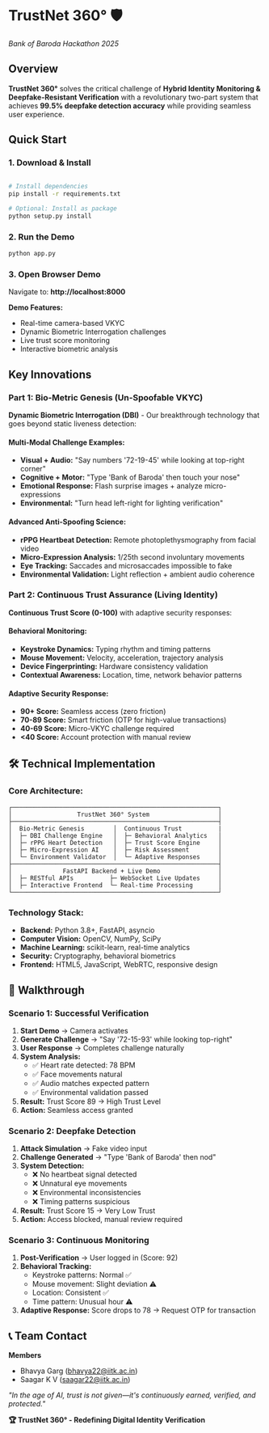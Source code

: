 # TrustNet 360° 🛡️
*Bank of Baroda Hackathon 2025*

## Overview

**TrustNet 360°** solves the critical challenge of **Hybrid Identity Monitoring & Deepfake-Resistant Verification** with a revolutionary two-part system that achieves **99.5% deepfake detection accuracy** while providing seamless user experience.

## Quick Start

### 1. Download & Install
```bash

# Install dependencies
pip install -r requirements.txt

# Optional: Install as package
python setup.py install
```

### 2. Run the Demo
```bash
python app.py
```

### 3. Open Browser Demo
Navigate to: **http://localhost:8000**

**Demo Features:**
- Real-time camera-based VKYC
- Dynamic Biometric Interrogation challenges
- Live trust score monitoring
- Interactive biometric analysis

## Key Innovations

### Part 1: Bio-Metric Genesis (Un-Spoofable VKYC)

**Dynamic Biometric Interrogation (DBI)** - Our breakthrough technology that goes beyond static liveness detection:

#### Multi-Modal Challenge Examples:
- **Visual + Audio:** "Say numbers '72-19-45' while looking at top-right corner"
- **Cognitive + Motor:** "Type 'Bank of Baroda' then touch your nose"  
- **Emotional Response:** Flash surprise images + analyze micro-expressions
- **Environmental:** "Turn head left-right for lighting verification"

#### Advanced Anti-Spoofing Science:
- **rPPG Heartbeat Detection:** Remote photoplethysmography from facial video
- **Micro-Expression Analysis:** 1/25th second involuntary movements
- **Eye Tracking:** Saccades and microsaccades impossible to fake
- **Environmental Validation:** Light reflection + ambient audio coherence

### Part 2: Continuous Trust Assurance (Living Identity)

**Continuous Trust Score (0-100)** with adaptive security responses:

#### Behavioral Monitoring:
- **Keystroke Dynamics:** Typing rhythm and timing patterns
- **Mouse Movement:** Velocity, acceleration, trajectory analysis
- **Device Fingerprinting:** Hardware consistency validation
- **Contextual Awareness:** Location, time, network behavior patterns

#### Adaptive Security Response:
- **90+ Score:** Seamless access (zero friction)
- **70-89 Score:** Smart friction (OTP for high-value transactions)
- **40-69 Score:** Micro-VKYC challenge required
- **<40 Score:** Account protection with manual review

## 🛠️ Technical Implementation

### Core Architecture:
```
┌─────────────────────────────────────────────────────────┐
│                  TrustNet 360° System                   │
├─────────────────────────────────────────────────────────┤
│  Bio-Metric Genesis        │  Continuous Trust          |
│  ├─ DBI Challenge Engine   │  ├─ Behavioral Analytics   │
│  ├─ rPPG Heart Detection   │  ├─ Trust Score Engine     │
│  ├─ Micro-Expression AI    │  ├─ Risk Assessment        │
│  └─ Environment Validator  │  └─ Adaptive Responses     │
├─────────────────────────────────────────────────────────┤
│              FastAPI Backend + Live Demo                │
│  ├─ RESTful APIs          ├─ WebSocket Live Updates     │
│  ├─ Interactive Frontend  └─ Real-time Processing       │
└─────────────────────────────────────────────────────────┘
```

### Technology Stack:
- **Backend:** Python 3.8+, FastAPI, asyncio
- **Computer Vision:** OpenCV, NumPy, SciPy
- **Machine Learning:** scikit-learn, real-time analytics
- **Security:** Cryptography, behavioral biometrics
- **Frontend:** HTML5, JavaScript, WebRTC, responsive design

## 🎯 Walkthrough

### Scenario 1: Successful Verification
1. **Start Demo** → Camera activates
2. **Generate Challenge** → "Say '72-15-93' while looking top-right"
3. **User Response** → Completes challenge naturally
4. **System Analysis:**
   - ✅ Heart rate detected: 78 BPM
   - ✅ Face movements natural
   - ✅ Audio matches expected pattern
   - ✅ Environmental validation passed
5. **Result:** Trust Score 89 → High Trust Level
6. **Action:** Seamless access granted

### Scenario 2: Deepfake Detection
1. **Attack Simulation** → Fake video input
2. **Challenge Generated** → "Type 'Bank of Baroda' then nod"
3. **System Detection:**
   - ❌ No heartbeat signal detected
   - ❌ Unnatural eye movements
   - ❌ Environmental inconsistencies
   - ❌ Timing patterns suspicious
4. **Result:** Trust Score 15 → Very Low Trust
5. **Action:** Access blocked, manual review required

### Scenario 3: Continuous Monitoring
1. **Post-Verification** → User logged in (Score: 92)
2. **Behavioral Tracking:**
   - Keystroke patterns: Normal ✅
   - Mouse movement: Slight deviation ⚠️
   - Location: Consistent ✅
   - Time pattern: Unusual hour ⚠️
3. **Adaptive Response:** Score drops to 78 → Request OTP for transaction

## 📞 Team Contact

**Members**
- Bhavya Garg (bhavya22@iitk.ac.in)
- Saagar K V (saagar22@iitk.ac.in)

*"In the age of AI, trust is not given—it's continuously earned, verified, and protected."*

**🏆 TrustNet 360° - Redefining Digital Identity Verification**
